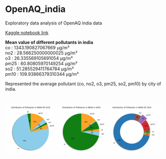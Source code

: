 # OpenAQ_india
Exploratory data analysis of OpenAQ india data

[Kaggle notebook link](https://www.kaggle.com/iamjmrishav/rishav-openaq-india)

<p>
<b>Mean value of different pollutants in india</b>
<br>co : 1343.190827067669 µg/m³
<br>no2 : 28.566250000000025 µg/m³
<br>o3 : 26.335569105691054 µg/m³
<br>pm25 : 60.80805970149254 µg/m³
<br>so2 : 51.285529411764784 µg/m³
<br>pm10 : 109.93866379310344 µg/m³</p>

<p>
  Represented the average pollutant (co, no2, o3, pm25, so2, pm10) by city of india. 
  </p>
 
 #
<img src="https://github.com/JM-Rishav/OpenAQ_india/blob/main/cell%20output.png">

